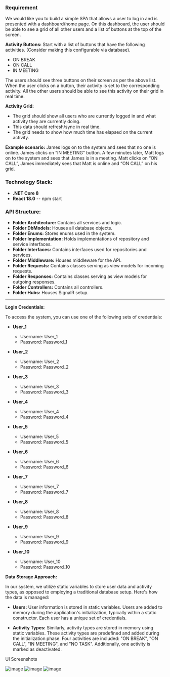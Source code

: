 ### Requirement

We would like you to build a simple SPA that allows a user to log in and is presented with a dashboard/home page. On this dashboard, the user should be able to see a grid of all other users and a list of buttons at the top of the screen.

**Activity Buttons:**
Start with a list of buttons that have the following activities. (Consider making this configurable via database).
- ON BREAK
- ON CALL
- IN MEETING

The users should see three buttons on their screen as per the above list. When the user clicks on a button, their activity is set to the corresponding activity. All the other users should be able to see this activity on their grid in real time.

**Activity Grid:**
- The grid should show all users who are currently logged in and what activity they are currently doing.
- This data should refresh/sync in real time.
- The grid needs to show how much time has elapsed on the current activity.

**Example scenario:**
James logs on to the system and sees that no one is online. James clicks on “IN MEETING” button. A few minutes later, Matt logs on to the system and sees that James is in a meeting. Matt clicks on “ON CALL”, James immediately sees that Matt is online and “ON CALL” on his grid.

### Technology Stack:
- **.NET Core 8**
- **React 18.0** -- npm start

### API Structure:
- **Folder Architecture:** Contains all services and logic.
- **Folder DbModels:** Houses all database objects.
- **Folder Enums:** Stores enums used in the system.
- **Folder Implementation:** Holds implementations of repository and service interfaces.
- **Folder Interfaces:** Contains interfaces used for repositories and services.
- **Folder Middleware:** Houses middleware for the API.
- **Folder Requests:** Contains classes serving as view models for incoming requests.
- **Folder Responses:** Contains classes serving as view models for outgoing responses.
- **Folder Controllers:** Contains all controllers.
- **Folder Hubs:** Houses SignalR setup.

---

**Login Credentials:**

To access the system, you can use one of the following sets of credentials:

- **User_1**
  - Username: User_1
  - Password: Password_1

- **User_2**
  - Username: User_2
  - Password: Password_2

- **User_3**
  - Username: User_3
  - Password: Password_3

- **User_4**
  - Username: User_4
  - Password: Password_4

- **User_5**
  - Username: User_5
  - Password: Password_5

- **User_6**
  - Username: User_6
  - Password: Password_6

- **User_7**
  - Username: User_7
  - Password: Password_7

- **User_8**
  - Username: User_8
  - Password: Password_8

- **User_9**
  - Username: User_9
  - Password: Password_9

- **User_10**
  - Username: User_10
  - Password: Password_10

**Data Storage Approach:**

In our system, we utilize static variables to store user data and activity types, as opposed to employing a traditional database setup. Here's how the data is managed:

- **Users:** User information is stored in static variables. Users are added to memory during the application's initialization, typically within a static constructor. Each user has a unique set of credentials.

- **Activity Types:** Similarly, activity types are stored in memory using static variables. These activity types are predefined and added during the initialization phase. Four activities are included: "ON BREAK", "ON CALL", "IN MEETING", and "NO TASK". Additionally, one activity is marked as deactivated.

UI Screenshots

![image](https://github.com/UjjwalSud/activity-dashboard/assets/6552252/5c1c91be-d3c4-4ac3-9661-691fa8a01e16)
![image](https://github.com/UjjwalSud/activity-dashboard/assets/6552252/786962f2-8029-4abc-b385-e626859583a8)
![image](https://github.com/UjjwalSud/activity-dashboard/assets/6552252/2dc84d5d-5460-4260-9e64-3502b1dbf8ef)




